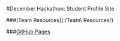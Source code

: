 #December Hackathon: Student Profile Site

###[Team Resources](./Team\ Resources/)

###[GitHub Pages](#)


